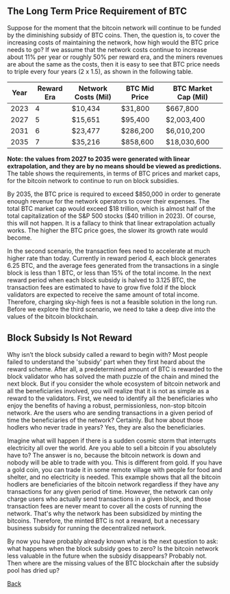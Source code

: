 ## The Long Term Price Requirement of BTC

Suppose for the moment that the bitcoin network will continue to be funded by the diminishing subsidy of BTC coins. Then, the question is, to cover the increasing costs of maintaining the network, how high would the BTC price needs to go? If we assume that the network costs continue to increase about 11% per year or roughly 50% per reward era, and the miners revenues are about the same as the costs, then it is easy to see that BTC price needs to triple every four years (2 x 1.5), as shown in the following table.

Year | Reward Era | Network Costs (Mil) | BTC Mid Price | BTC Market Cap (Mil) 
--- | --- | --- | --- | ---
2023 | 4 | $10,434 | $31,800 | $667,800 
2027 | 5 | $15,651 |   $95,400 | $2,003,400 
2031 | 6 | $23,477 | $286,200 |  $6,010,200 
2035 | 7 | $35,216 | $858,600 |  $18,030,600

**Note: the values from 2027 to 2035 were generated with linear extrapolation, and they are by no means should be viewed as predictions.** The table shows the requirements, in terms of BTC prices and market caps, for the bitcoin network to continue to run on block subsidies. 

By 2035, the BTC price is required to exceed $850,000 in order to generate enough revenue for the network operators to cover their expenses. The total BTC market cap would exceed $18 trillion, which is almost half of the total capitalization of the S&P 500 stocks ($40 trillion in 2023). Of course, this will not happen. It is a fallacy to think that linear extrapolation actually works. The higher the BTC price goes, the slower its growth rate would become. 

In the second scenario, the transaction fees need to accelerate at much higher rate than today. Currently in reward period 4, each block generates 6.25 BTC, and the average fees generated from the transactions in a single block is less than 1 BTC, or less than 15% of the total income. In the next reward period when each block subsidy is halved to 3.125 BTC, the transaction fees are estimated to have to grow five fold if the block validators are expected to receive the same amount of total income. Therefore, charging sky-high fees is not a feasible solution in the long run. Before we explore the third scenario, we need to take a deep dive into the values of the bitcoin blockchain. 


## Block Subsidy Is Not Reward
Why isn’t the block subsidy called a reward to begin with? Most people failed to understand the 'subsidy' part when they first heard about the reward scheme. After all, a predetermined amount of BTC is rewarded to the block validator who has solved the math puzzle of the chain and mined the next block. But if you consider the whole ecosystem of bitcoin network and all the beneficiaries involved, you will realize that it is not as simple as a reward to the validators. First, we need to identify all the beneficiaries who enjoy the benefits of having a robust, permissionless, non-stop bitcoin network. Are the users who are sending transactions in a given period of time the beneficiaries of the network? Certainly. But how about those hodlers who never trade in years? Yes, they are also the beneficiaries.

Imagine what will happen if there is a sudden cosmic storm that interrupts electricity all over the world. Are you able to sell a bitcoin if you absolutely have to? The answer is no, because the bitcoin network is down and nobody will be able to trade with you. This is different from gold. If you have a gold coin, you can trade it in some remote village with people for food and shelter, and no electricity is needed. This example shows that all the bitcoin hodlers are beneficiaries of the bitcoin network regardless if they have any transactions for any given period of time. However, the network can only charge users who actually send transactions in a given block, and those transaction fees are never meant to cover all the costs of running the network. That's why the network has been subsidized by minting the bitcoins. Therefore, the minted BTC is not a reward, but a necessary business subsidy for running the decentralized network. 

By now you have probably already known what is the next question to ask: what happens when the block subsidy goes to zero? Is the bitcoin network less valuable in the future when the subsidy disappears? Probably not. Then where are the missing values of the BTC blockchain after the subsidy pool has dried up? 

[Back](Readme.md)
